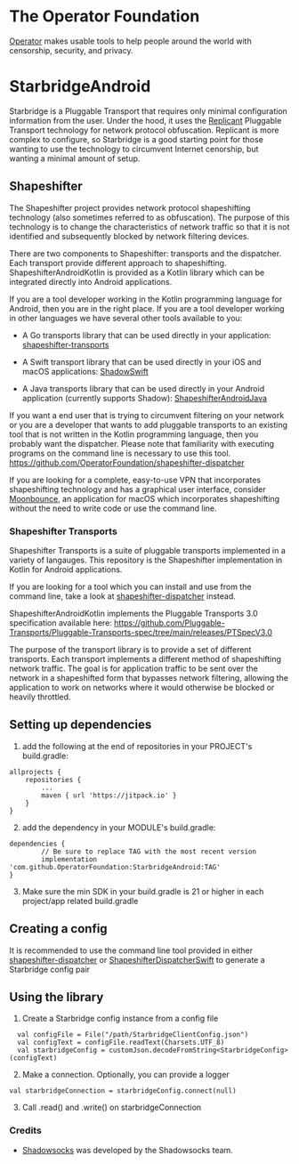 # The Operator Foundation

[Operator](https://operatorfoundation.org) makes usable tools to help people around the world with censorship, security, and privacy.

# StarbridgeAndroid

Starbridge is a Pluggable Transport that requires only minimal configuration information from the user. Under the hood, it uses the [Replicant](https://github.com/OperatorFoundation/ReplicantAndroid) Pluggable Transport technology for network protocol obfuscation. Replicant is more complex to configure, so Starbridge is a good starting point for those wanting to use the technology to circumvent Internet cenorship, but wanting a minimal amount of setup.

## Shapeshifter

The Shapeshifter project provides network protocol shapeshifting technology
(also sometimes referred to as obfuscation). The purpose of this technology is
to change the characteristics of network traffic so that it is not identified
and subsequently blocked by network filtering devices.

There are two components to Shapeshifter: transports and the dispatcher. Each
transport provide different approach to shapeshifting. ShapeshifterAndroidKotlin is provided as a 
Kotlin library which can be integrated directly into Android applications.

If you are a tool developer working in the Kotlin programming language for Android, then you
are in the right place. If you are a tool developer working in other languages we have 
several other tools available to you:

- A Go transports library that can be used directly in your application:
[shapeshifter-transports](https://github.com/OperatorFoundation/shapeshifter-transports)

- A Swift transport library that can be used directly in your iOS and macOS applications:
[ShadowSwift](https://github.com/OperatorFoundation/ShadowSwift.git)

- A Java transports library that can be used directly in your Android application (currently supports Shadow):
[ShapeshifterAndroidJava](https://github.com/OperatorFoundation/ShapeshifterAndroidJava)

If you want a end user that is trying to circumvent filtering on your network or
you are a developer that wants to add pluggable transports to an existing tool
that is not written in the Kotlin programming language, then you probably want the
dispatcher. Please note that familiarity with executing programs on the command
line is necessary to use this tool.
<https://github.com/OperatorFoundation/shapeshifter-dispatcher>

If you are looking for a complete, easy-to-use VPN that incorporates
shapeshifting technology and has a graphical user interface, consider
[Moonbounce](https://github.com/OperatorFoundation/Moonbounce), an application for macOS which incorporates shapeshifting without
the need to write code or use the command line.

### Shapeshifter Transports

Shapeshifter Transports is a suite of pluggable transports implemented in a variety of langauges. This repository 
is the Shapeshifter implementation in Kotlin for Android applications. 

If you are looking for a tool which you can install and
use from the command line, take a look at [shapeshifter-dispatcher](https://github.com/OperatorFoundation/shapeshifter-dispatcher.git) instead.

ShapeshifterAndroidKotlin implements the Pluggable Transports 3.0 specification available here:
<https://github.com/Pluggable-Transports/Pluggable-Transports-spec/tree/main/releases/PTSpecV3.0> 

The purpose of the transport library is to provide a set of different
transports. Each transport implements a different method of shapeshifting
network traffic. The goal is for application traffic to be sent over the network
in a shapeshifted form that bypasses network filtering, allowing
the application to work on networks where it would otherwise be blocked or
heavily throttled.

## Setting up dependencies

1) add the following at the end of repositories in your PROJECT's build.gradle:
```
allprojects {
    repositories {
        ...
        maven { url 'https://jitpack.io' }
    }
}
```

2) add the dependency in your MODULE's build.gradle:
```
dependencies {
        // Be sure to replace TAG with the most recent version
        implementation 'com.github.OperatorFoundation:StarbridgeAndroid:TAG'
}
```

3) Make sure the min SDK in your build.gradle is 21 or higher in each project/app related build.gradle

## Creating a config
It is recommended to use the command line tool provided in either [shapeshifter-dispatcher](https://github.com/OperatorFoundation/shapeshifter-dispatcher) or [ShapeshifterDispatcherSwift](https://github.com/OperatorFoundation/ShapeshifterDispatcherSwift) to generate a Starbridge config pair

## Using the library

1) Create a Starbridge config instance from a config file
```
  val configFile = File("/path/StarbridgeClientConfig.json")
  val configText = configFile.readText(Charsets.UTF_8)
  val starbridgeConfig = customJson.decodeFromString<StarbridgeConfig>(configText)
```

2) Make a connection.  Optionally, you can provide a logger
```
val starbridgeConnection = starbridgeConfig.connect(null)
```

3) Call .read() and .write() on starbridgeConnection

### Credits
* [Shadowsocks](https://shadowsocks.org/) was developed by the Shadowsocks team.

